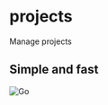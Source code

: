 # projects
Manage projects

## Simple and fast

![Go](https://github.com/filipenos/projects/workflows/Go/badge.svg)
